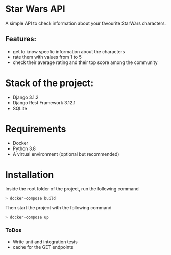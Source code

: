 # Star Wars API

A simple API to check information about your favourite StarWars characters.
## Features:
  - get to know specfic information about the characters
  - rate them with values from 1 to 5
  - check their average rating and their top score among the community

# Stack of the project:
 - Django 3.1.2
 - Django Rest Framework 3.12.1
 - SQLite

# Requirements
 - Docker
 - Python 3.8
 - A virtual environment (optional but recommended)

# Installation
Inside the root folder of the project, run the following command

```sh
> docker-compose build
```

Then start the project with the following command

```sh
> docker-compose up
```

### ToDos

 - Write unit and integration tests
 - cache for the GET endpoints
